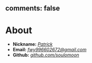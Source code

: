 comments: false
---
# About

* **<i class="fa fa-user" aria-hidden="true"></i> Nickname:**  *[Patrick](https://soulomoon.github.io/)*
* **<i class="fa fa-envelope-o" aria-hidden="true"></i> Email:**  *[fwy996602672@gmail.com](mailto:fwy996602672@gmail.com)*
* **<i class="fa fa-github" aria-hidden="true"></i> Github:**  *[github.com/soulomoon](https://github.com/soulomoon)*

